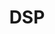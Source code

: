 ---
title: "DSP"
description: "Digital Singal Processing"
slug: "dsp"
image: "dsp_img.jpg"
style:
    background: "#520396"
    color: "#fff"
---